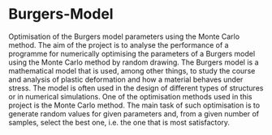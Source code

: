 # Burgers-Model
Optimisation of the Burgers model parameters using the Monte Carlo method.
The aim of the project is to analyse the performance of a programme for numerically optimising the parameters of a Burgers model using the Monte Carlo method by random drawing. 
The Burgers model is a mathematical model that is used, among other things, to study the course and analysis of plastic deformation and how a material behaves under stress. 
The model is often used in the design of different types of structures or in numerical simulations.
One of the optimisation methods used in this project is the Monte Carlo method. 
The main task of such optimisation is to generate random values for given parameters and, from a given number of samples, select the best one, i.e. the one that is most satisfactory.
